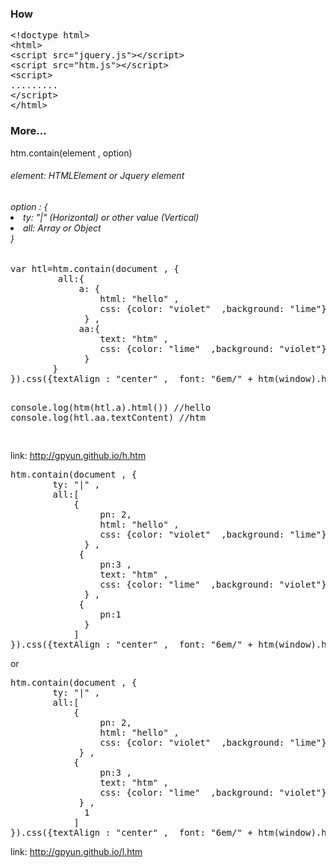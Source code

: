 ﻿<h3> How </h3>
 <pre>
&lt;!doctype html&gt;
&lt;html&gt;
&lt;script src="jquery.js"&gt;&lt;/script&gt;
&lt;script src="htm.js"&gt;&lt;/script&gt;
&lt;script&gt;
.........
&lt;/script&gt;
&lt;/html&gt;
</pre>

<h3>More...</h3>

htm.contain(element , option)
<h6>element: HTMLElement or Jquery element</h6>
<h6>option : {
<li>           ty: "|" (Horizontal) or other value (Vertical) </li>
<li>          <lime> all: </lime> Array or Object</li>
            } </h6>
<pre>
var htl=htm.contain(document , {
         all:{
             a: {
                 html: "hello" ,
                 css: {color: "violet"  ,background: "lime"}
              } ,
             aa:{
                 text: "htm" ,
                 css: {color: "lime"  ,background: "violet"}
              }
        }
}).css({textAlign : "center" ,  font: "6em/" + htm(window).height()/2 + "px htm"})

console.log(htm(htl.a).html())  //hello
console.log(htl.aa.textContent) //htm

</pre>
link:  <a href= "h.htm"> http://gpyun.github.io/h.htm </a>
<pre>
htm.contain(document , {
        ty: "|" , 
        all:[
            {
                 pn: 2,
                 html: "hello" ,
                 css: {color: "violet"  ,background: "lime"}
              } ,
             {
                 pn:3 ,
                 text: "htm" ,
                 css: {color: "lime"  ,background: "violet"}
              } ,
             {
                 pn:1
              }
            ]
}).css({textAlign : "center" ,  font: "6em/" + htm(window).height() + "px htm"})
</pre>
or

<pre>
htm.contain(document , {
        ty: "|" , 
        all:[
            {
                 pn: 2,
                 html: "hello" ,
                 css: {color: "violet"  ,background: "lime"}
             } ,
            {
                 pn:3 ,
                 text: "htm" ,
                 css: {color: "lime"  ,background: "violet"}
             } ,
              1
            ]
}).css({textAlign : "center" ,  font: "6em/" + htm(window).height() + "px htm"})
</pre>
link:  <a href= "l.htm"> http://gpyun.github.io/l.htm </a>